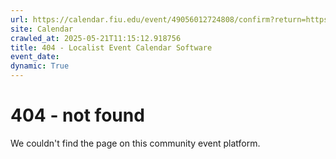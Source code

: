 ```yaml
---
url: https://calendar.fiu.edu/event/49056012724808/confirm?return=https%3A%2F%2Fcalendar.fiu.edu%2Fevent%2Ffall-open-registration-for-degree-seeking-students
site: Calendar
crawled_at: 2025-05-21T11:15:12.918756
title: 404 - Localist Event Calendar Software
event_date: 
dynamic: True
---
```


# 404 - not found
We couldn't find the page on this community event platform.
